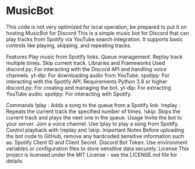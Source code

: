 # MusicBot
This code is not very optimized for local operation, be prepared to put it on hosting
 MusicBot for Discord
 This is a simple music bot for Discord that can play tracks from Spotify via YouTube search integration. It supports basic controls like playing, skipping, and repeating tracks.

Features
Play music from Spotify links.
Queue management.
Replay track multiple times.
Skip current track.
Libraries and Frameworks Used
discord.py: For interacting with the Discord API and handling voice channels.
yt-dlp: For downloading audio from YouTube.
spotipy: For interacting with the Spotify API.
Requirements
Python 3.8 or higher
discord.py: For creating and managing the bot.
yt-dlp: For extracting YouTube audio.
spotipy: For interacting with Spotify.

Commands
!play <spotify link>: Adds a song to the queue from a Spotify link.
!replay <times>: Repeats the current track the specified number of times.
!skip: Skips the current track and plays the next one in the queue.
Usage
Invite the bot to your server.
Join a voice channel.
Use !play <spotify link> to play a song from Spotify.
Control playback with !replay <times> and !skip.
Important Notes
Before uploading the bot code to GitHub, remove any hardcoded sensitive information such as:
Spotify Client ID and Client Secret.
Discord Bot Token.
Use environment variables or configuration files to store sensitive data securely.
License
This project is licensed under the MIT License - see the LICENSE.md file for details.